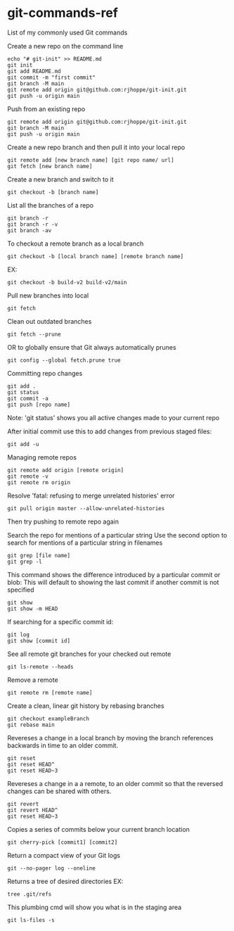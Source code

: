 # git-commands-ref
List of my commonly used Git commands

Create a new repo on the command line
```
echo "# git-init" >> README.md
git init
git add README.md
git commit -m "first commit"
git branch -M main
git remote add origin git@github.com:rjhoppe/git-init.git
git push -u origin main
```

Push from an existing repo
```
git remote add origin git@github.com:rjhoppe/git-init.git
git branch -M main
git push -u origin main
```

Create a new repo branch and then pull it into your local repo
```
git remote add [new branch name] [git repo name/ url]
git fetch [new branch name]
```

Create a new branch and switch to it
```
git checkout -b [branch name]
```

List all the branches of a repo
```
git branch -r
git branch -r -v
git branch -av
```

To checkout a remote branch as a local branch
```
git checkout -b [local branch name] [remote branch name]
```
EX:
```
git checkout -b build-v2 build-v2/main
```

Pull new branches into local
```
git fetch
```

Clean out outdated branches
```
git fetch --prune 
```
OR to globally ensure that Git always automatically prunes
```
git config --global fetch.prune true
```

Committing repo changes
```
git add .
git status
git commit -a
git push [repo name]
```
Note: 'git status' shows you all active changes made to your current repo

After initial commit use this to add changes from previous staged files:
```
git add -u
```

Managing remote repos
```
git remote add origin [remote origin]
git remote -v
git remote rm origin
```

Resolve 'fatal: refusing to merge unrelated histories' error
```
git pull origin master --allow-unrelated-histories
```
Then try pushing to remote repo again


Search the repo for mentions of a particular string
Use the second option to search for mentions of a particular string in filenames
```
git grep [file name]
git grep -l 
```

This command shows the difference introduced by a particular commit or blob:
This will default to showing the last commit if another commit is not specified
```
git show
git show -m HEAD
```

If searching for a specific commit id:
```
git log
git show [commit id]
```

See all remote git branches for your checked out remote
```
git ls-remote --heads
```

Remove a remote
```
git remote rm [remote name]
```

Create a clean, linear git history by rebasing branches
```
git checkout exampleBranch
git rebase main
```

Revereses a change in a local branch by moving the branch references backwards in time to an older commit.
```
git reset
git reset HEAD^
git reset HEAD~3
```

Revereses a change in a a remote, to an older commit so that the reversed changes can be shared with others.
```
git revert
git revert HEAD^
git reset HEAD~3
```

Copies a series of commits below your current branch location
```
git cherry-pick [commit1] [commit2]
```

Return a compact view of your Git logs
```
git --no-pager log --oneline
```

Returns a tree of desired directories
EX:
```
tree .git/refs
```

This plumbing cmd will show you what is in the staging area
```
git ls-files -s
```
